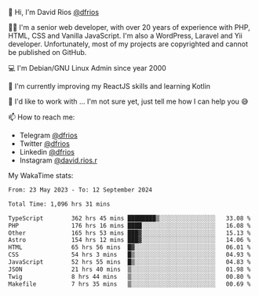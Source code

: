 👋 Hi, I'm David Rios [@dfrios](https://github.com/dfrios)

👨‍💻 I'm a senior web developer, with over 20 years of experience with PHP, HTML, CSS and Vanilla JavaScript. I'm also a WordPress, Laravel and Yii developer. Unfortunately, most of my projects are copyrighted and cannot be published on GitHub.

💻 I'm Debian/GNU Linux Admin since year 2000

🌱 I'm currently improving my ReactJS skills and learning Kotlin

💞️ I'd like to work with ... I'm not sure yet, just tell me how I can help you 😅


📫 How to reach me:
* Telegram [@dfrios](https://t.me/dfrios)
* Twitter [@dfrios](https://twitter.com/dfrios)
* Linkedin [@dfrios](https://linkedin.com/in/dfrios)
* Instagram [@david.rios.r](https://instagram.com/david.rios.r)



My WakaTime stats:
<!--START_SECTION:waka-->

```txt
From: 23 May 2023 - To: 12 September 2024

Total Time: 1,096 hrs 31 mins

TypeScript        362 hrs 45 mins ████████▒░░░░░░░░░░░░░░░░   33.08 %
PHP               176 hrs 16 mins ████░░░░░░░░░░░░░░░░░░░░░   16.08 %
Other             165 hrs 53 mins ███▓░░░░░░░░░░░░░░░░░░░░░   15.13 %
Astro             154 hrs 12 mins ███▓░░░░░░░░░░░░░░░░░░░░░   14.06 %
HTML              65 hrs 56 mins  █▓░░░░░░░░░░░░░░░░░░░░░░░   06.01 %
CSS               54 hrs 3 mins   █▒░░░░░░░░░░░░░░░░░░░░░░░   04.93 %
JavaScript        52 hrs 55 mins  █▒░░░░░░░░░░░░░░░░░░░░░░░   04.83 %
JSON              21 hrs 40 mins  ▒░░░░░░░░░░░░░░░░░░░░░░░░   01.98 %
Twig              8 hrs 44 mins   ▒░░░░░░░░░░░░░░░░░░░░░░░░   00.80 %
Makefile          7 hrs 35 mins   ▒░░░░░░░░░░░░░░░░░░░░░░░░   00.69 %
```

<!--END_SECTION:waka-->
